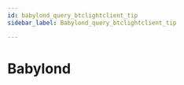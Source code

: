 ```yaml
---
id: babylond_query_btclightclient_tip
sidebar_label: Babylond_query_btclightclient_tip

---
```


# Babylond